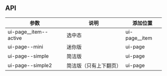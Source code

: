 ## API

| 参数     | 说明           | 添加位置     |
|----------|----------------|----------|
| ui-page__item--active    | 选中态 | ui-page__item |
| ui-page--mini | 迷你版 | ui-page |
| ui-page--simple | 简洁版 | ui-page |
| ui-page--simple2 | 简洁版（只有上下翻页） | ui-page |